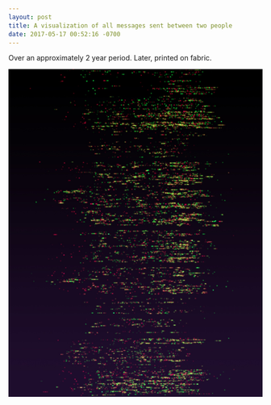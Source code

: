 ```yaml
---
layout: post
title: A visualization of all messages sent between two people
date: 2017-05-17 00:52:16 -0700
---
```

Over an approximately 2 year period. Later, printed on fabric.

![](/uploads/2018/04/05/message_viz.jpg)
